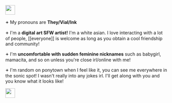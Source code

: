 <img src='https://64.media.tumblr.com/834c472976cff3acafa89f096f0407b4/ce19051a95c21bcf-f4/s2048x3072/5e73be143603258b5b8373a615d9b1fbfce3a853.pnj' style='height: 30px; width: auto;'></img>
<p>𖥔 My pronouns are <b>They/Vial/Ink</b></p>
<p>𖥔 I'm a <b>digital art SFW artist!</b> I'm a white asian. I love interacting with a lot of people, [[everyone]] is welcome as long as you obtain a cool friendship and community!</p>
<p>𖥔 I'm <b>uncomfortable with sudden feminine nicknames</b> such as babygirl, mamacita, and so on unless you're close irl/online with me!</p>
<p>𖥔 I'm random on ponytown when I feel like it, you can see me everywhere in the sonic spot! I wasn't really into any jokes irl. I'll get along with you and you know what it looks like!</p>
<img src='https://64.media.tumblr.com/834c472976cff3acafa89f096f0407b4/ce19051a95c21bcf-f4/s2048x3072/5e73be143603258b5b8373a615d9b1fbfce3a853.pnj' style='height: 30px; width: auto;'></img>
